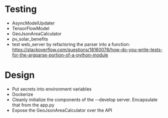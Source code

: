 # Testing
* AsyncModelUpdater
* TensorFlowModel
* GeoJsonAreaCalculator
* pv_solar_benefits
* test web_server by refactoring the parser into a function: 
https://stackoverflow.com/questions/18160078/how-do-you-write-tests-for-the-argparse-portion-of-a-python-module

# Design
* Put secrets into environment variables
* Dockerize
* Cleanly initialize the components of the --develop server. Encapsulate that
 from the app.py
* Expose the GeoJsonAreaCalculator over the API